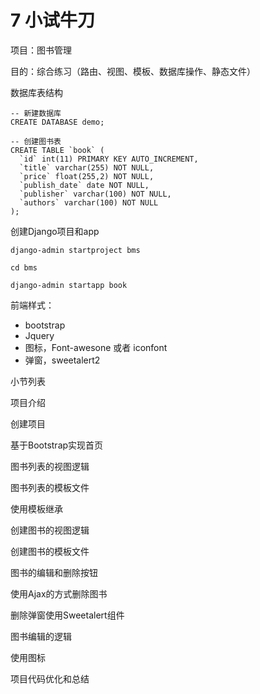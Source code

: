 # 7 小试牛刀

项目：图书管理

目的：综合练习（路由、视图、模板、数据库操作、静态文件）

数据库表结构

~~~mysql
-- 新建数据库
CREATE DATABASE demo;

-- 创建图书表
CREATE TABLE `book` (
  `id` int(11) PRIMARY KEY AUTO_INCREMENT,
  `title` varchar(255) NOT NULL,
  `price` float(255,2) NOT NULL,
  `publish_date` date NOT NULL,
  `publisher` varchar(100) NOT NULL,
  `authors` varchar(100) NOT NULL
);
~~~



创建Django项目和app

~~~
django-admin startproject bms

cd bms

django-admin startapp book
~~~



前端样式：

- bootstrap
- Jquery
- 图标，Font-awesone 或者 iconfont
- 弹窗，sweetalert2





小节列表

项目介绍

创建项目

基于Bootstrap实现首页

图书列表的视图逻辑

图书列表的模板文件

使用模板继承

创建图书的视图逻辑

创建图书的模板文件

图书的编辑和删除按钮

使用Ajax的方式删除图书

删除弹窗使用Sweetalert组件

图书编辑的逻辑

使用图标

项目代码优化和总结



